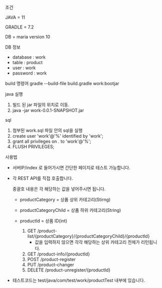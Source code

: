 조건

JAVA = 11

GRADLE = 7.2

DB = maria version 10

DB 정보
 - database : work
 - table : product
 - user : work
 - password : work

build 명령어
gradle --build-file build.gradle work:bootjar

java 실행
1. 빌드 된 jar 파일의 위치로 이동.
2. java -jar work-0.0.1-SNAPSHOT.jar

sql
1. 첨부된 work.sql 파일 안의 sql을 실행
2. create user 'work'@'%' identified by 'work';
3. grant all privileges on *.* to 'work'@'%'; 
4. FLUSH PRIVILEGES;

사용법
-  서버IP/index 로 들어가시면 간단한 페이지로 테스트 가능합니다.

- 각 REST API를 직접 호출합니다.

  중괄호 내용은 각 해당하는 값을 넣어주시면 됩니다.
  * productCategory = 상품 상위 카테고리(Stirng)
  * productCategoryChild = 상품 하위 카테고리(String)
  * productId = 상품 ID(int)
  
    1. GET /product-list/{productCategory}/{productCategoryChild}/{productId}
        - 값을 입력하지 않으면 각각 해당하는 상위 카테고리 전체가 리턴됩니다.
    2. GET /product-info/{productId}
    3. POST /product-register
    4. PUT /product-changer
    5. DELETE /product-unregister/{productId}
    
- 테스트코드는 test/java/com/test/work/productTest 내부에 있습니다.


